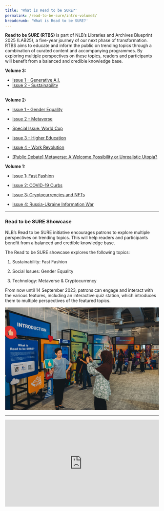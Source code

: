 ```yaml
---
title: 'What is Read to be SURE?'
permalink: /read-to-be-sure/intro-volume3/
breadcrumb: 'What is Read to be SURE?'
---
```


**Read to be SURE (RTBS)** is part of NLB’s Libraries and Archives Blueprint 2025 (LAB25), a five-year journey of our next phase of transformation. RTBS aims to educate and inform the public on trending topics through a combination of curated content and accompanying programmes. By exploring multiple perspectives on these topics, readers and participants will benefit from a balanced and credible knowledge base.

**Volume 3:**

- [Issue 1 - Generative A.I.](/read-to-be-sure-volume-3/issue1-generative-ai/)
- [Issue 2 - Sustainability](/read-to-be-sure-volume-2/issue2-sustainability/)

<br>**Volume 2:**

- [Issue 1 - Gender Equality](/read-to-be-sure-volume-2/issue1-gender-equality/)

- [Issue 2 - Metaverse](/read-to-be-sure-volume-2/issue2-metaverse/)

- [Special Issue: World Cup](/read-to-be-sure-volume-2/special-issue1-worldcup/)

- [Issue 3 - Higher Education](/read-to-be-sure-volume-2/issue3-education/)

- [Issue 4 - Work Revolution](/read-to-be-sure-volume-2/issue4-workrevolution/)

- [[Public Debate] Metaverse: A Welcome Possibility or Unrealistic Utopia?](/read-to-be-sure-volume-2/school-debate/)

  

**Volume 1:**

- [Issue 1: Fast Fashion](/read-to-be-sure/issue1-introduction/)

- [Issue 2: COVID-19 Curbs](/read-to-be-sure/issue2-overview/)

- [Issue 3: Cryptocurrencies and NFTs](/read-to-be-sure/issue3-overview/)

- [Issue 4: Russia-Ukraine Information War](/read-to-be-sure/issue4-ukraine/)

  

<hr>

### Read to be SURE Showcase

NLB’s Read to be SURE initiative encourages patrons to explore multiple perspectives on trending topics. This will help readers and participants benefit from a balanced and credible knowledge base.

The Read to be SURE showcase explores the following topics:

1. Sustainability: Fast Fashion

2. Social Issues: Gender Equality

3. Technology: Metaverse & Cryptocurrency


From now until 14 September 2023, patrons can engage and interact with the various features, including an interactive quiz station, which introduces them to multiple perspectives of the featured topics.

![](../images/RTBS-exhibition.jpg)



<hr>

<style>.embed-container { position: relative; padding-bottom: 56.25%; height: 0; overflow: hidden; max-width: 100%; } .embed-container iframe, .embed-container object, .embed-container embed { position: absolute; top: 0; left: 0; width: 100%; height: 100%; }</style><div class='embed-container'>
<iframe width="560" height="315" src="https://www.youtube.com/embed/erOZVTrw5Zc" title="YouTube video player" frameborder="0" allow="accelerometer; autoplay; clipboard-write; encrypted-media; gyroscope; picture-in-picture" allowfullscreen></iframe></div>

